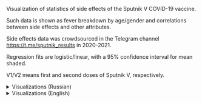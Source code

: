 Visualization of statistics of side effects of the Sputnik V COVID-19 vaccine.

Such data is shown as fever breakdown by age/gender and correlations between side effects and other attributes. 

Side effects data was crowdsourced in the Telegram channel https://t.me/sputnik_results in 2020-2021.

Regression fits are logistic/linear, with a 95% confidence interval for mean shaded.
  
V1/V2 means first and second doses of Sputnik V, respectively.

<details>
<summary>Visualizations (Russian)</summary>
  
  <br>

  
![](/images/vis01_ru.png)
  
![](/images/vis02_ru.png)
  
![](/images/vis03_ru.png)
  
![](/images/vis04_ru.png)
  
![](/images/vis05_ru.png)
  
![](/images/vis06_ru.png)
  
![](/images/vis07_ru.png)
  
![](/images/vis08_ru.png)
  
![](/images/vis09_ru.png)
  
![](/images/vis10_ru.png)
  
![](/images/vis11_ru.png)
  
![](/images/vis12_ru.png)
  
![](/images/vis13_ru.png)
  
![](/images/vis14_ru.png)
  
</details>


<details>
<summary>Visualizations (English)</summary>
  
  <br>

  
![](/images/vis01_en.png)
  
![](/images/vis02_en.png)
  
![](/images/vis03_en.png)
  
![](/images/vis04_en.png)
  
![](/images/vis05_en.png)
  
![](/images/vis06_en.png)
  
![](/images/vis07_en.png)
  
![](/images/vis08_en.png)
  
![](/images/vis09_en.png)
  
![](/images/vis10_en.png)
  
![](/images/vis11_en.png)
  
![](/images/vis12_en.png)
  
![](/images/vis13_en.png)
  
![](/images/vis14_en.png)
  
</details>
